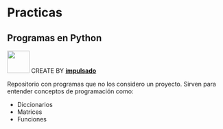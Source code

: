 # Practicas
## Programas en Python 
<img width="52" src="https://user-images.githubusercontent.com/72570835/160851125-da20806b-a367-4e2c-8253-bdd620191ac5.jpg"/> CREATE BY [**impulsado**](https://www.instagram.com/impulsado/)

Repositorio con programas que no los considero un proyecto.
Sirven para entender conceptos de programación como: 
- Diccionarios
- Matrices
- Funciones
